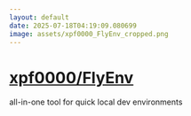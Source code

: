 ```yaml
---
layout: default
date: 2025-07-18T04:19:09.080699
image: assets/xpf0000_FlyEnv_cropped.png
---
```


# [xpf0000/FlyEnv](https://github.com/xpf0000/FlyEnv)

all-in-one tool for quick local dev environments
